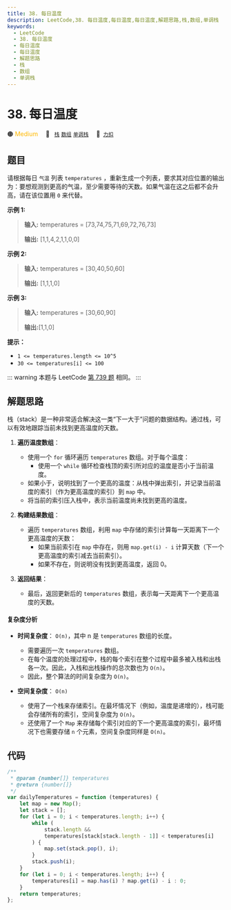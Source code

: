 ```yaml
---
title: 38. 每日温度
description: LeetCode,38. 每日温度,每日温度,每日温度,解题思路,栈,数组,单调栈
keywords:
  - LeetCode
  - 38. 每日温度
  - 每日温度
  - 每日温度
  - 解题思路
  - 栈
  - 数组
  - 单调栈
---
```


# 38. 每日温度

🟠 <font color=#ffb800>Medium</font>&emsp; 🔖&ensp; [`栈`](/tag/stack.md) [`数组`](/tag/array.md) [`单调栈`](/tag/monotonic-stack.md)&emsp; 🔗&ensp;[`力扣`](https://leetcode.cn/problems/iIQa4I)

## 题目

请根据每日 `气温` 列表 `temperatures`
，重新生成一个列表，要求其对应位置的输出为：要想观测到更高的气温，至少需要等待的天数。如果气温在这之后都不会升高，请在该位置用 `0` 来代替。

**示例 1:**

> **输入:** temperatures = [73,74,75,71,69,72,76,73]
>
> **输出:** [1,1,4,2,1,1,0,0]

**示例 2:**

> **输入:** temperatures = [30,40,50,60]
>
> **输出:** [1,1,1,0]

**示例 3:**

> **输入:** temperatures = [30,60,90]
>
> **输出:**[1,1,0]

**提示：**

- `1 <= temperatures.length <= 10^5`
- `30 <= temperatures[i] <= 100`

::: warning
本题与 LeetCode [第 739 题](../problem/0739.md) 相同。
:::

## 解题思路

栈（stack）是一种非常适合解决这一类“下一大于”问题的数据结构。通过栈，可以有效地跟踪当前未找到更高温度的天数。

1. **遍历温度数组**：

   - 使用一个 `for` 循环遍历 `temperatures` 数组。对于每个温度：
     - 使用一个 `while` 循环检查栈顶的索引所对应的温度是否小于当前温度。
   - 如果小于，说明找到了一个更高的温度：从栈中弹出索引，并记录当前温度的索引（作为更高温度的索引）到 `map` 中。
   - 将当前的索引压入栈中，表示当前温度尚未找到更高的温度。

2. **构建结果数组**：

   - 遍历 `temperatures` 数组，利用 `map` 中存储的索引计算每一天距离下一个更高温度的天数：
     - 如果当前索引在 `map` 中存在，则用 `map.get(i) - i` 计算天数（下一个更高温度的索引减去当前索引）。
     - 如果不存在，则说明没有找到更高温度，返回 0。

3. **返回结果**：
   - 最后，返回更新后的 `temperatures` 数组，表示每一天距离下一个更高温度的天数。

#### 复杂度分析

- **时间复杂度**： `O(n)`，其中 n 是 `temperatures` 数组的长度。

  - 需要遍历一次 `temperatures` 数组。
  - 在每个温度的处理过程中，栈的每个索引在整个过程中最多被入栈和出栈各一次。因此，入栈和出栈操作的总次数也为 `O(n)`。
  - 因此，整个算法的时间复杂度为 `O(n)`。

- **空间复杂度**： `O(n)`
  - 使用了一个栈来存储索引。在最坏情况下（例如，温度是递增的），栈可能会存储所有的索引，空间复杂度为 `O(n)`。
  - 还使用了一个 `Map` 来存储每个索引对应的下一个更高温度的索引，最坏情况下也需要存储 `n` 个元素，空间复杂度同样是 `O(n)`。

## 代码

```javascript
/**
 * @param {number[]} temperatures
 * @return {number[]}
 */
var dailyTemperatures = function (temperatures) {
	let map = new Map();
	let stack = [];
	for (let i = 0; i < temperatures.length; i++) {
		while (
			stack.length &&
			temperatures[stack[stack.length - 1]] < temperatures[i]
		) {
			map.set(stack.pop(), i);
		}
		stack.push(i);
	}
	for (let i = 0; i < temperatures.length; i++) {
		temperatures[i] = map.has(i) ? map.get(i) - i : 0;
	}
	return temperatures;
};
```
